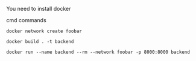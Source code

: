 You need to install docker


cmd commands 

	docker network create foobar

	docker build . -t backend

	docker run --name backend --rm --network foobar -p 8000:8000 backend